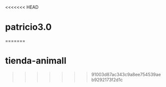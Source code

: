 <<<<<<< HEAD
# patricio3.0
=======
# tienda-animall
>>>>>>> 91003d87ac343c9a8ee754539aeb9292173f2d1c
